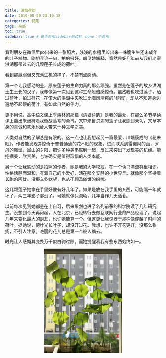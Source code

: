 ```yaml
---
title: 清塘荷韵
date: 2019-08-20 23:10:18
categories: 随笔
tags: 杂感
toc: true
sidebar: true # 是否启用sidebar侧边栏，none：不启用
---
```


看到朋友在微信里po出来的一张照片，浅浅的水槽里长出来一株脆生生还未成年的叶子植物。刚想评论一句，拍的挺好。却见她解释，竟然是好几年前从我们老家洪湖那带过去的几颗莲子长成的荷叶。

看到那羸弱但又充满生机的样子，不禁有点感动。

第一个让我感动的是，原来莲子的生命力真的那么顽强。虽然是在莲子的故乡洪湖土生土长的汉子，我却像第一次见到这种生命般倍感惊奇。虽然我也吃过莲子，晒过荷叶，拍过荷花，在偌大的洪湖中央吹过比海风清爽的"荷风"，却从不知道身边遍地不起眼的荷叶，有如此自然的伟力。

 <!--more-->

更不用说，高中语文课上季羡林的那篇《清塘荷韵》是我的最爱，在那么多节早读课上翻出来鼓舞着我备战高考的勇气。文中来自洪湖的莲子让我感到亲切，文章本身的真诚和隽永也给人带来一种文学之美。

人类对自然的了解总是有限的。这一点也让我想起另一篇最爱，川端康成的《花未眠》。作者能发现并惊奇于普普通通的花不眠的现象，进而联系到雷诺阿的画，罗丹的雕塑，岚山的夕阳，把许多种美串联到一起，反过来突出了发现美的机缘。能挖掘美，欣赏美，也许确实是值得珍惜的人类本能。

另一个让我感动的是拍照的作者，她是我的大学校友，在一个读书漂流群里相识。性格恬静而温和，有着自己的小爱好，活在那个安静的小世界里。就像那个坚持着长跑的阿甘。没那么多欲望，也从不顾及俗世的纷扰。

这几颗莲子她拿在手里好像有好几年了。如果是放在我手里的东西，可能隔一年就坏了，两三年影子都没了。可她就像只海龟，几年当作几天活着。

以前每次见到她都是在上自习，后来果然也进了名列前茅的科学院读了几年研究生。没想到今天再问起，人在北京，已经转行去做互联网行业的产品经理了。说起几年来变化最大的朋友，也许她能算一个。但这更让我惊讶于那株像穿越了时间的荷叶。据她说，荷叶光长叶子，却没开过花。我想，也许不开花更好，没那么张扬，不引人注意。艳丽的花儿总是第一个被人摘去。

时光让人感慨其变换万千似白驹过隙。而她提醒着我有些东西始终如一。

<p style="text-align:center;"><img src="/images/lotusLeaf.jpg" width="50%" height="50%" title="清塘荷韵." alt="清塘荷韵"/></p>
